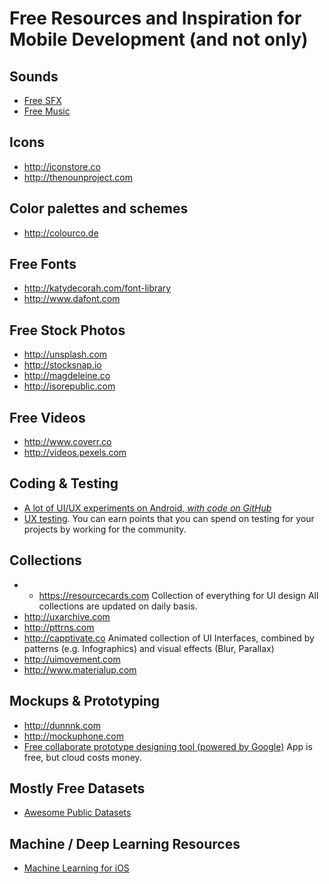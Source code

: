 # Free Resources and Inspiration for Mobile Development (and not only)

Sounds
--
* [Free SFX](http://freesound.org)
* [Free Music](http://incompetech.com/music/)

Icons
--
* http://iconstore.co
* http://thenounproject.com


Color palettes and schemes
--
* http://colourco.de 

Free Fonts
--
* http://katydecorah.com/font-library
* http://www.dafont.com

Free Stock Photos
--
* http://unsplash.com
* http://stocksnap.io
* http://magdeleine.co
* http://isorepublic.com

Free Videos
--
* http://www.coverr.co
* http://videos.pexels.com

Coding & Testing
--
* [A lot of UI/UX experiments on Android, *with code on GitHub*](http://www.androidexperiments.com)
* [UX testing](https://usabilityhub.com). You can earn points that you can spend on testing for your projects by working for the community.

Collections
--
* * https://resourcecards.com Collection of everything for UI design
All collections are updated on daily basis.
* http://uxarchive.com
* http://pttrns.com
* http://capptivate.co Animated collection of UI Interfaces, combined by patterns (e.g. Infographics) and visual effects (Blur, Parallax)
* http://uimovement.com
* http://www.materialup.com

Mockups & Prototyping
--
* http://dunnnk.com
* http://mockuphone.com
* [Free collaborate prototype designing tool (powered by Google)](www.pixate.com) App is free, but cloud costs money. 

Mostly Free Datasets
--
* [Awesome Public Datasets](https://github.com/caesar0301/awesome-public-datasets)

Machine / Deep Learning Resources
--
* [Machine Learning for iOS](https://github.com/alexsosn/iOS_ML)

